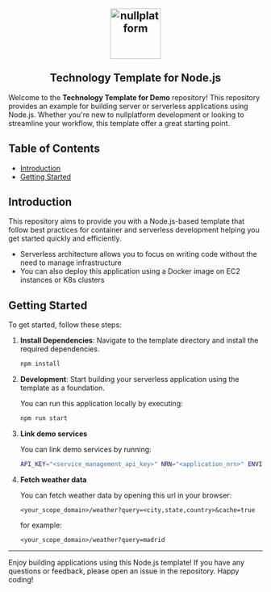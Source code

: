 <h2 align="center">
    <a href="https://httpie.io" target="blank_">
        <img height="100" alt="nullplatform" src="https://nullplatform.com/favicon/android-chrome-192x192.png" />
    </a>
    <br>
    <br>
    Technology Template for Node.js
    <br>
</h2>

Welcome to the **Technology Template for Demo** repository! This repository provides an example for building server or serverless applications using Node.js. Whether you're new to nullplatform development or looking to streamline your workflow, this template offer a great starting point.

## Table of Contents

- [Introduction](#introduction)
- [Getting Started](#getting-started)

## Introduction

 This repository aims to provide you with a Node.js-based template that follow best practices for container and serverless development helping you get started quickly and efficiently.

* Serverless architecture allows you to focus on writing code without the need to manage infrastructure
* You can also deploy this application using a Docker image on EC2 instances or K8s clusters

## Getting Started

To get started, follow these steps:

1. **Install Dependencies**: Navigate to the template directory and install the required dependencies.
   ```bash
   npm install
   ```

2. **Development**: Start building your serverless application using the template as a foundation.

    You can run this application locally by executing:
   ```bash
   npm run start
   ```

3. **Link demo services**

   You can link demo services by running:
   ```bash
   API_KEY="<service_management_api_key>" NRN="<application_nrn>" ENVIRONMENT="production" node link-services.js
   ```

4. **Fetch weather data**

   You can fetch weather data by opening this url in your browser:
   ```http request
   <your_scope_domain>/weather?query=<city,state,country>&cache=true
   ```
   for example:
   
   ```http request
   <your_scope_domain>/weather?query=madrid
   ```


---

Enjoy building applications using this Node.js template! If you have any questions or feedback, please open an issue in the repository. Happy coding!

